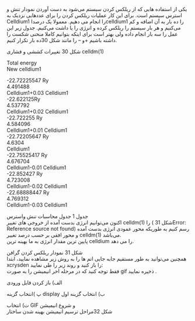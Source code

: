 یکی از استفاده هایی که از ریلکس کردن سیستم می‌شود به دست آوردن نمودار تنش و استرس سیستم است. برای این کار عملیات ریلکس کردن را برای عددهایی نزدیک به Celldium1 را انجام می دهیم. معمولا یک درصداcelldium1 را ده بار به آن اضافه و کم می‌کنیم و هر بار سیستم را ریلکس کرده و انرژی را یا داشت می‌کنیم. جدول زیر این عمل را سه بار انجام داده ولی بهتر است برای اینکه بتوانیم کاملا منحنی شکست را داشته باشیم +و – را مانند شکل 30ده بار تکرار کنیم.

شکل 30 تغییرات کششی و فشاری celldm\(1\)

Total energy  
New celldium1

-22.72225547 Ry  
4.491488  
Celldium1+0.03 Celldium1  
-22.622125Ry  
4.537792  
Celldium1+0.02 Celldium1  
-22.722255 Ry  
4.584096  
Celldium1+0.01 Celldium1  
-22.72205647 Ry  
4.6304  
Celldium1  
-22.75525417 Ry  
4.676704  
Celldium1-0.01 Celldium1  
-22.852427 Ry  
4.723008  
Celldium1-0.02 Celldium1  
-22.68888447 Ry  
4.769312  
Celldium1-0.03 Celldium1

جدول 1 جدول محاسبات تنش واسترس  
اکنون می‌توانیم انرژی بدست آمده از خروجی های تغییر celldm\(1\)  را  \( شکل 31Error: Reference source not found\) رسم کنیم به طوریکه محور عمودی انرژی بدست آمده و محور افقی بر حسب درصد تغییر celldm\(1\) می‌باشد.  
 پایین ترین مقدار انرژی به ما بهینه ترین celldium  را می دهد.

شکل 31 نمودار ریلکس کردن گرافن  
همچنین می‌توانید به طور مستقیم جابه جایی اتم ها را به روش زیر مشاهده نمایید، ابتدا xcrysden را باز کنید و روند زیر را طی نمایید:  
فقط توجه کنید که در مرحله اخر انیمیشن را به صورت gif ذخیره نمایید .

الف\) باز کردن فایل ورودی

پ \)انتخاب گزینه display        ب\) انتخاب گزینه اول

ت\) انتخاب GIF و شروع انیمیشن  
شکل  32مراحل ترسیم انیمیشن بهینه شدن ساختار

